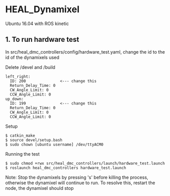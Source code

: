 # HEAL_Dynamixel 
Ubuntu 16.04 with ROS kinetic

## 1. To run hardware test 

In src/heal_dmc_controllers/config/hardware_test.yaml, change the id to the id of the dynamixels used

Delete /devel and /build
```
left_right:
  ID: 200               <--- change this
  Return_Delay_Time: 0
  CW_Angle_Limit: 0
  CCW_Angle_Limit: 0
up_down:
  ID: 199               <--- change this
  Return_Delay_Time: 0
  CW_Angle_Limit: 0
  CCW_Angle_Limit: 0

```
Setup
```
$ catkin_make
$ source devel/setup.bash
$ sudo chown [ubuntu username] /dev/ttyACM0
```
Running the test
```
$ sudo chmod +rwx src/heal_dmc_controllers/launch/hardware_test.launch
$ roslaunch heal_dmc_controllers hardware_test.launch
```
Note: Stop the dynamixels by pressing 's' before killing the process, otherwise the dynamixel will continue to run. To resolve this, restart the node, the dynamixel should stop
